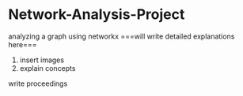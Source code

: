 # Network-Analysis-Project
analyzing a graph using networkx
===will write detailed explanations here===
1. insert images
2. explain concepts

write proceedings
